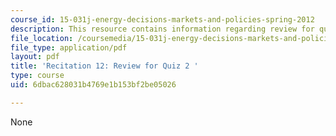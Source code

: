 ```yaml
---
course_id: 15-031j-energy-decisions-markets-and-policies-spring-2012
description: This resource contains information regarding review for quiz 2.
file_location: /coursemedia/15-031j-energy-decisions-markets-and-policies-spring-2012/6dbac628031b4769e1b153bf2be05026_MIT15_031JS12_rec12.pdf
file_type: application/pdf
layout: pdf
title: 'Recitation 12: Review for Quiz 2 '
type: course
uid: 6dbac628031b4769e1b153bf2be05026

---
```

None